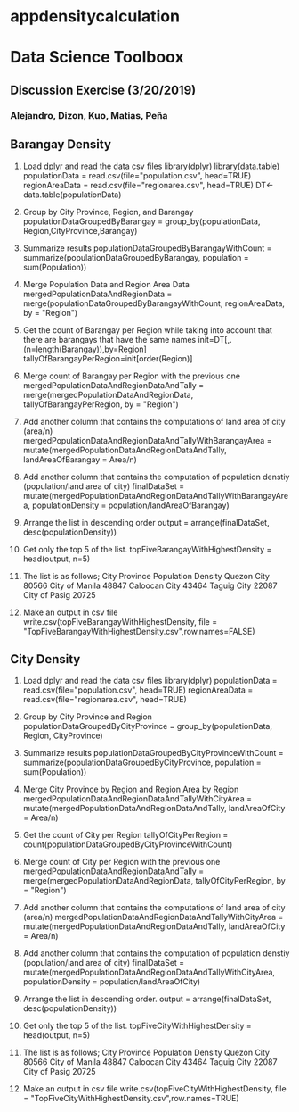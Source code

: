 # appdensitycalculation

# Data Science Toolboox
## Discussion Exercise (3/20/2019)
### Alejandro, Dizon, Kuo, Matias, Peña


## Barangay Density
1. Load dplyr and read the data csv files
library(dplyr)
library(data.table)
populationData = read.csv(file="population.csv", head=TRUE)
regionAreaData = read.csv(file="regionarea.csv", head=TRUE)
DT<-data.table(populationData)

2. Group by City Province, Region, and Barangay
populationDataGroupedByBarangay = group_by(populationData, Region,CityProvince,Barangay)

3. Summarize results
populationDataGroupedByBarangayWithCount = summarize(populationDataGroupedByBarangay, population = sum(Population))

4. Merge Population Data and Region Area Data
mergedPopulationDataAndRegionData = merge(populationDataGroupedByBarangayWithCount, regionAreaData, by = "Region")  

5. Get the count of Barangay per Region while taking into account that there are barangays that have the same names
init=DT[,.(n=length(Barangay)),by=Region]
tallyOfBarangayPerRegion=init[order(Region)]

6. Merge count of Barangay per Region with the previous one     
mergedPopulationDataAndRegionDataAndTally = merge(mergedPopulationDataAndRegionData, tallyOfBarangayPerRegion, by = "Region")       

7. Add another column that contains the computations of land area of city (area/n)
mergedPopulationDataAndRegionDataAndTallyWithBarangayArea = mutate(mergedPopulationDataAndRegionDataAndTally, landAreaOfBarangay = Area/n)

8. Add another column that contains the computation of population denstiy (population/land area of city)
finalDataSet = mutate(mergedPopulationDataAndRegionDataAndTallyWithBarangayArea, populationDensity = population/landAreaOfBarangay)

9. Arrange the list in descending order
output = arrange(finalDataSet, desc(populationDensity))

10. Get only the top 5 of the list.
topFiveBarangayWithHighestDensity = head(output, n=5)

11. The list is as follows;
      City Province                  Population Density
      Quezon City                    80566
      City of Manila                 48847
      Caloocan City                  43464
      Taguig City                    22087
      City of Pasig                  20725

12. Make an output in csv file
write.csv(topFiveBarangayWithHighestDensity, file = "TopFiveBarangayWithHighestDensity.csv",row.names=FALSE)


## City Density 
1. Load dplyr and read the data csv files
library(dplyr)
populationData = read.csv(file="population.csv", head=TRUE)
regionAreaData = read.csv(file="regionarea.csv", head=TRUE)

2. Group by City Province and Region
populationDataGroupedByCityProvince = group_by(populationData, Region, CityProvince)

3. Summarize results
populationDataGroupedByCityProvinceWithCount = summarize(populationDataGroupedByCityProvince, population = sum(Population))

4. Merge City Province by Region and Region Area by Region
mergedPopulationDataAndRegionDataAndTallyWithCityArea = mutate(mergedPopulationDataAndRegionDataAndTally, landAreaOfCity = Area/n)

5. Get the count of City per Region
tallyOfCityPerRegion = count(populationDataGroupedByCityProvinceWithCount)

6. Merge count of City per Region with the previous one
mergedPopulationDataAndRegionDataAndTally = merge(mergedPopulationDataAndRegionData, tallyOfCityPerRegion, by = "Region")       

7. Add another column that contains the computations of land area of city (area/n)
mergedPopulationDataAndRegionDataAndTallyWithCityArea = mutate(mergedPopulationDataAndRegionDataAndTally, landAreaOfCity = Area/n)

8. Add another column that contains the computation of population denstiy (population/land area of city)
finalDataSet = mutate(mergedPopulationDataAndRegionDataAndTallyWithCityArea, populationDensity = population/landAreaOfCity)

9. Arrange the list in descending order.
output = arrange(finalDataSet, desc(populationDensity))

10. Get only the top 5 of the list. 
topFiveCityWithHighestDensity = head(output, n=5)

11. The list is as follows;
      City Province                  Population Density
      Quezon City                    80566
      City of Manila                 48847
      Caloocan City                  43464
      Taguig City                    22087
      City of Pasig                  20725
      
12. Make an output in csv file
write.csv(topFiveCityWithHighestDensity, file = "TopFiveCityWithHighestDensity.csv",row.names=TRUE)

